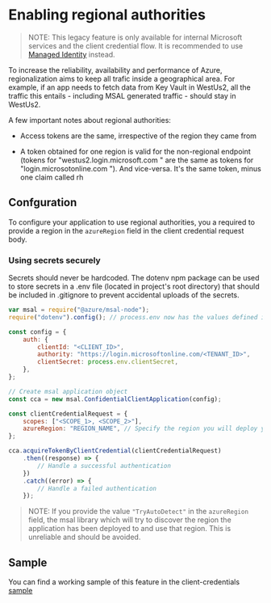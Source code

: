 # Enabling regional authorities

> NOTE: This legacy feature is only available for internal Microsoft services and the client credential flow. It is recommended to use [Managed Identity](https://github.com/AzureAD/microsoft-authentication-library-for-js/blob/dev/lib/msal-node/docs/managed-identity.md) instead.

To increase the reliability, availability and performance of Azure, regionalization aims to keep all trafic inside a geographical area. For example, if an app needs to fetch data from Key Vault in WestUs2, all the traffic this entails - including MSAL generated traffic - should stay in WestUs2.

A few important notes about regional authorities:

-   Access tokens are the same, irrespective of the region they came from

-   A token obtained for one region is valid for the non-regional endpoint (tokens for "westus2.login.microsoft.com " are the same as tokens for "login.microsotonline.com "). And vice-versa. It's the same token, minus one claim called rh



## Confguration

To configure your application to use regional authorities, you a required to provide a region in the `azureRegion` field in the client credential request body.

### Using secrets securely

Secrets should never be hardcoded. The dotenv npm package can be used to store secrets in a .env file (located in project's root directory) that should be included in .gitignore to prevent accidental uploads of the secrets.

```js
var msal = require("@azure/msal-node");
require("dotenv").config(); // process.env now has the values defined in a .env file

const config = {
    auth: {
        clientId: "<CLIENT_ID>",
        authority: "https://login.microsoftonline.com/<TENANT_ID>",
        clientSecret: process.env.clientSecret,
    },
};

// Create msal application object
const cca = new msal.ConfidentialClientApplication(config);

const clientCredentialRequest = {
    scopes: ["<SCOPE_1>, <SCOPE_2>"],
    azureRegion: "REGION_NAME", // Specify the region you will deploy your application to here. E.g. "westus2"
};

cca.acquireTokenByClientCredential(clientCredentialRequest)
    .then((response) => {
        // Handle a successful authentication
    })
    .catch((error) => {
        // Handle a failed authentication
    });
```

> NOTE: If you provide the value `"TryAutoDetect"` in the `azureRegion` field, the msal library which will try to discover the region the application has been deployed to and use that region. This is unreliable and should be avoided.

## Sample

You can find a working sample of this feature in the client-credentials [sample](https://github.com/AzureAD/microsoft-authentication-library-for-js/tree/dev/samples/msal-node-samples/client-credentials)
